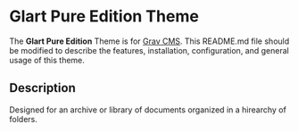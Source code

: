 # Glart Pure Edition Theme

The **Glart Pure Edition** Theme is for [Grav CMS](http://github.com/getgrav/grav).  This README.md file should be modified to describe the features, installation, configuration, and general usage of this theme.

## Description

Designed for an archive or library of documents organized in a hirearchy of folders.
